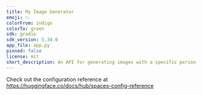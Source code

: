 ```yaml
---
title: My Image Generator
emoji: 📉
colorFrom: indigo
colorTo: green
sdk: gradio
sdk_version: 5.34.0
app_file: app.py
pinned: false
license: mit
short_description: An API for generating images with a specific person's face u
---
```


Check out the configuration reference at https://huggingface.co/docs/hub/spaces-config-reference

